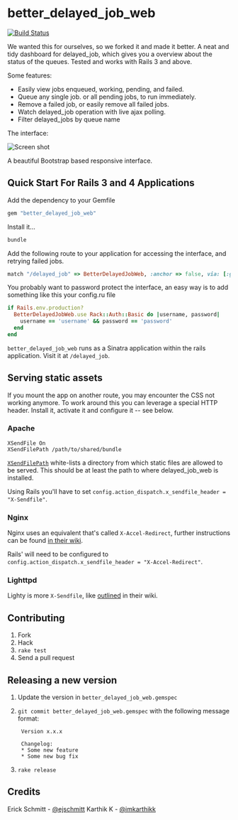 better_delayed_job_web
===============
[![Build Status](https://travis-ci.org/skcript/better_delayed_job_web.svg?branch=master)](https://travis-ci.org/skcript/better_delayed_job_web)

We wanted this for ourselves, so we forked it and made it better. A neat and tidy dashboard for delayed_job, which gives you a overview about the status of the queues.
Tested and works with Rails 3 and above.

Some features:

* Easily view jobs enqueued, working, pending, and failed.
* Queue any single job. or all pending jobs, to run immediately.
* Remove a failed job, or easily remove all failed jobs.
* Watch delayed_job operation with live ajax polling.
* Filter delayed_jobs by queue name

The interface:

![Screen shot](http://i.imgur.com/eji1Z8s.png)

A beautiful Bootstrap based responsive interface.

Quick Start For Rails 3 and 4 Applications
------------------------------------

Add the dependency to your Gemfile

```ruby
gem "better_delayed_job_web"
```

Install it...

```ruby
bundle
```

Add the following route to your application for accessing the interface,
and retrying failed jobs.

```ruby
match "/delayed_job" => BetterDelayedJobWeb, :anchor => false, via: [:get, :post]
```

You probably want to password protect the interface, an easy way is to add something like this your config.ru file

```ruby
if Rails.env.production?
  BetterDelayedJobWeb.use Rack::Auth::Basic do |username, password|
    username == 'username' && password == 'password'
  end
end
```

`better_delayed_job_web` runs as a Sinatra application within the rails application. Visit it at `/delayed_job`.

## Serving static assets

If you mount the app on another route, you may encounter the CSS not working anymore. To work around this you can leverage a special HTTP header. Install it, activate it and configure it -- see below.

### Apache

    XSendFile On
    XSendFilePath /path/to/shared/bundle

[`XSendFilePath`](https://tn123.org/mod_xsendfile/) white-lists a directory from which static files are allowed to be served. This should be at least the path to where delayed_job_web is installed.

Using Rails you'll have to set `config.action_dispatch.x_sendfile_header = "X-Sendfile"`.

### Nginx

Nginx uses an equivalent that's called `X-Accel-Redirect`, further instructions can be found [in their wiki](http://wiki.nginx.org/XSendfile).

Rails' will need to be configured to `config.action_dispatch.x_sendfile_header = "X-Accel-Redirect"`.

### Lighttpd

Lighty is more `X-Sendfile`, like [outlined](http://redmine.lighttpd.net/projects/1/wiki/X-LIGHTTPD-send-file) in their wiki.


Contributing
------------

1. Fork
2. Hack
3. `rake test`
4. Send a pull request


Releasing a new version
-----------------------

1. Update the version in `better_delayed_job_web.gemspec`
2. `git commit better_delayed_job_web.gemspec` with the following message format:

        Version x.x.x

        Changelog:
        * Some new feature
        * Some new bug fix
3. `rake release`


Credits
------
Erick Schmitt - [@ejschmitt][1]
Karthik K - [@imkarthikk][2]

[1]: http://twitter.com/ejschmitt
[2]: http://twitter.com/imkarthikk
